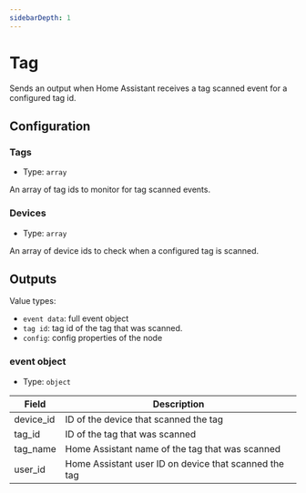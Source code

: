 ```yaml
---
sidebarDepth: 1
---
```


# Tag

Sends an output when Home Assistant receives a tag scanned event for a configured tag id.

## Configuration

### Tags

- Type: `array`

An array of tag ids to monitor for tag scanned events.

### Devices

- Type: `array`

An array of device ids to check when a configured tag is scanned.

## Outputs

Value types:

- `event data`: full event object
- `tag id`: tag id of the tag that was scanned.
- `config`: config properties of the node

### event object

- Type: `object`

| Field     | Description                                           |
| --------- | ----------------------------------------------------- |
| device_id | ID of the device that scanned the tag                 |
| tag_id    | ID of the tag that was scanned                        |
| tag_name  | Home Assistant name of the tag that was scanned       |
| user_id   | Home Assistant user ID on device that scanned the tag |
